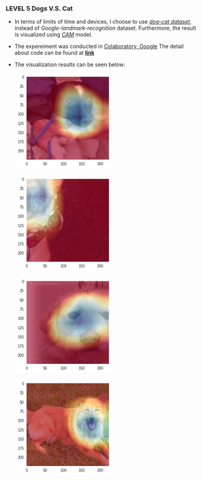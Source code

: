 ### LEVEL 5 Dogs V.S. Cat

- In terms of limits of time and devices, I choose to use [*dog-cat dataset*](https://www.kaggle.com/c/dogs-vs-cats-redux-kernels-edition/data), instead of *Google-landmark-recognition* dataset. Furthermore, the result is visualized using [*CAM*](http://cnnlocalization.csail.mit.edu/) model.

- The expereiment was conducted in [Colaboratory, Google](https://colab.research.google.com/notebooks/welcome.ipynb)
  The detail about code can be found at [**link**](
  https://colab.research.google.com/drive/1V4Jx49rmKI04skBhKO786zf1EvrbZDeJ)

- The visualization results can be seen below:

  ![level5-01](../figures/level5-01.png)

  ![level5-02](../figures/level5-02.png)

  ![level5-03](../figures/level5-03.png)

  ![level5-04](../figures/level5-04.png)

